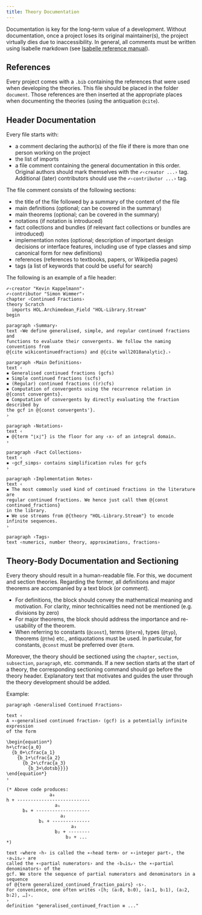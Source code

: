 ```yaml
---
title: Theory Documentation
---
```


Documentation is key for the long-term value of a development.
Without documentation, once a project loses its original maintainer(s), the project virtually dies due to inaccessibility.
In general, all comments must be written using Isabelle markdown (see [Isabelle reference manual](https://isabelle.in.tum.de/documentation.html)).

## References
Every project comes with a `.bib` containing the references that were used when developing the theories.
This file should be placed in the folder `document`.
Those references are then inserted at the appropriate places when documenting the theories (using the antiquation `@cite`).

## Header Documentation
Every file starts with:
- a comment declaring the author(s) of the file if there is more than one person working on the project
- the list of imports
- a file comment containing the general documentation
in this order.
Original authors should mark themselves with the `✐‹creator ...›` tag.
Additional (later) contributors should use the `✐‹contributor ...›` tag.

The file comment consists of the following sections:
- the title of the file followed by a summary of the content of the file
- main definitions (optional; can be covered in the summary)
- main theorems (optional; can be covered in the summary)
- notations (if notation is introduced)
- fact collections and bundles (if relevant fact collections or bundles are introduced)
- implementation notes (optional; description of important design decisions or interface features, including use of type classes and simp canonical form for new definitions)
- references (references to textbooks, papers, or Wikipedia pages)
- tags (a list of keywords that could be useful for search)

The following is an example of a file header:
```isabelle
✐‹creator "Kevin Kappelmann"›
✐‹contributor "Simon Wimmer"›
chapter ‹Continued Fractions›
theory Scratch
  imports HOL.Archimedean_Field "HOL-Library.Stream"
begin

paragraph ‹Summary›
text ‹We define generalised, simple, and regular continued fractions and
functions to evaluate their convergents. We follow the naming conventions from
@{cite wikicontinuedfractions} and @{cite wall2018analytic}.›

paragraph ‹Main Definitions›
text ‹
▪ Generalised continued fractions (gcfs)
▪ Simple continued fractions (scfs)
▪ (Regular) continued fractions ((r)cfs)
▪ Computation of convergents using the recurrence relation in
@{const convergents}.
▪ Computation of convergents by directly evaluating the fraction described by
the gcf in @{const convergents'}.
›

paragraph ‹Notations›
text ‹
▪ @{term "⌊x⌋"} is the floor for any ‹x› of an integral domain.
›

paragraph ‹Fact Collections›
text ‹
▪ ‹gcf_simps› contains simplification rules for gcfs
›

paragraph ‹Implementation Notes›
text ‹
▪ The most commonly used kind of continued fractions in the literature are
regular continued fractions. We hence just call them @{const continued_fractions}
in the library.
▪ We use streams from @{theory "HOL-Library.Stream"} to encode infinite sequences.
›

paragraph ‹Tags›
text ‹numerics, number theory, approximations, fractions›
```

## Theory-Body Documentation and Sectioning
Every theory should result in a human-readable file. For this, we document and section theories.
Regarding the former, all definitions and major theorems are accompanied by a text block (or comment).
- For definitions, the block should convey the mathematical meaning and motivation.
For clarity, minor technicalities need not be mentioned (e.g. divisions by zero)
- For major theorems, the block should address the importance and re-usability of the theorem.
- When referring to constants (`@const`), terms (`@term`), types (`@typ`), theorems (`@thm`) etc., antiquotations must be used. In particular, for constants, `@const` must be preferred over `@term`.

Moreover, the theory should be sectioned using the `chapter`, `section`, `subsection`, `paragraph`, etc. commands.
If a new section starts at the start of a theory, the corresponding sectioning command should go before the theory header.
Explanatory text that motivates and guides the user through the theory development should be added. 

Example:
```isabelle
paragraph ‹Generalised Continued Fractions›

text ‹
A ∗‹generalised continued fraction› (gcf) is a potentially infinite expression
of the form

\begin{equation*}
h+\cfrac{a_0}
  {b_0+\cfrac{a_1}
    {b_1+\cfrac{a_2}
      {b_2+\cfrac{a_3}
        {b_3+\dotsb}}}}
\end{equation*}
›

(* Above code produces:
                a₀
h + ---------------------------
                  a₁
      b₀ + --------------------
                    a₂
            b₁ + --------------
                        a₃
                  b₂ + --------
                      b₃ + ...
*)

text ‹where ‹h› is called the ∗‹head term› or ∗‹integer part›, the ‹a⇘is⇙› are
called the ∗‹partial numerators› and the ‹b⇘is⇙› the ∗‹partial denominators› of the
gcf. We store the sequence of partial numerators and denominators in a sequence
of @{term generalized_continued_fraction_pairs} ‹s›.
For convenience, one often writes ‹[h; (a⇩0, b⇩0), (a⇩1, b⇩1), (a⇩2, b⇩2), …]›.
›
definition "generalised_continued_fraction ≡ ..."
```


